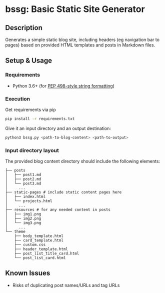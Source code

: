 # bssg: Basic Static Site Generator

## Description

Generates a simple static blog site, including headers (eg navigation bar to
pages) based on provided HTML templates and posts in Markdown files.

## Setup & Usage

### Requirements

* Python 3.6+ (for [PEP 498-style string formatting](https://www.python.org/dev/peps/pep-0498/))

### Execution

Get requirements via pip

```bash
pip install -r requirements.txt
```

Give it an input directory and an output destination:

```bash
python3 bssg.py <path-to-blog-content> <path-to-output>
```

### Input directory layout

The provided blog content directory should include the following elements:

```
├── posts
│   ├── post1.md
│   ├── post2.md
│   └── post3.md
│     ...
├── static-pages # include static content pages here
│   ├── index.html
│   └── projects.html
│     ...
├── resources # for any needed content in posts
│   ├── img1.png
│   ├── img2.png
│   └── img3.png
│     ...
└── theme
    ├── body_template.html
    ├── card_template.html
    ├── custom.css
    ├── header_template.html
    ├── post_list_title_card.html
    └── post_list_card.html
```


## Known Issues

* Risks of duplicating post names/URLs and tag URLs
